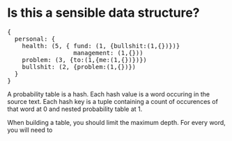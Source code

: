 # Is this a sensible data structure?

<pre>
{
  personal: {
    health: (5, { fund: (1, {bullshit:(1,{})})}
                  management: (1,{}))
    problem: (3, {to:(1,{me:(1,{})})})
    bullshit: (2, {problem:(1,{})})
  }
}
</pre>

A probability table is a hash.  Each hash value is a word occuring in the source text. Each hash key is a tuple containing a count of occurences of that word at 0 and nested probability table at 1.

When building a table, you should limit the maximum depth. For every word, you will need to
